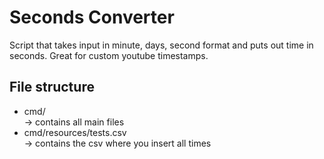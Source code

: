 # Seconds Converter
Script that takes input in minute, days, second format and puts out time in seconds. Great for custom youtube timestamps.

## File structure
<ul>
  <li>cmd/</li>                      -> contains all main files
  <li>cmd/resources/tests.csv</li>   -> contains the csv where you insert all times
</ul>
